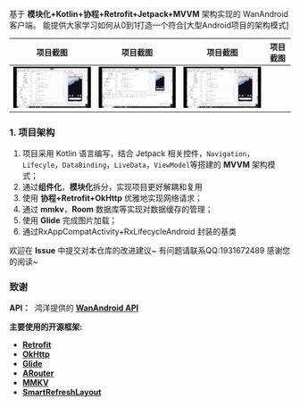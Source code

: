 基于 **模块化+Kotlin+协程+Retrofit+Jetpack+MVVM** 架构实现的 WanAndroid 客户端。 能提供大家学习如何从0到1打造一个符合[大型Android项目的架构模式]

|                             项目截图                             |                             项目截图                             |                             项目截图                             |                             项目截图                             |
| :----------------------------------------------------------: | :----------------------------------------------------------: | :----------------------------------------------------------: | :----------------------------------------------------------: |
| ![](https://github.com/Gao-hao-nan/MVVM/blob/master/image/image_gif1.gif) | ![](https://github.com/Gao-hao-nan/MVVM/blob/master/image/image_gif2.gif) | ![](https://github.com/Gao-hao-nan/MVVM/blob/master/image/image_gif3.gif)
### 1. 项目架构
1. 项目采用 Kotlin 语言编写，结合 Jetpack 相关控件，`Navigation`，`Lifecyle`，`DataBinding`，`LiveData`，`ViewModel`等搭建的 **MVVM** 架构模式；
2. 通过**组件化**，**模块化**拆分，实现项目更好解耦和复用
3. 使用 **协程+Retrofit+OkHttp** 优雅地实现网络请求；
4. 通过 **mmkv**，**Room** 数据库等实现对数据缓存的管理；
5. 使用 **Glide** 完成图片加载；
6. 通过RxAppCompatActivity+RxLifecycleAndroid 封装的基类

欢迎在 **Issue** 中提交对本仓库的改进建议~
有问题请联系QQ:1931672489
感谢您的阅读~

### 致谢

**API：**  鸿洋提供的 [**WanAndroid API**](https://www.wanandroid.com/blog/show/2)

**主要使用的开源框架:**

*   [**Retrofit**](https://github.com/square/retrofit)
*   [**OkHttp**](https://github.com/square/okhttp)
*   [**Glide**](https://github.com/bumptech/glide)
*   [**ARouter**](https://github.com/alibaba/ARouter)
*   [**MMKV**](https://github.com/Tencent/MMKV)
*   [**SmartRefreshLayout**](https://github.com/scwang90/SmartRefreshLayout)
